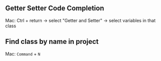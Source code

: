 ## Getter Setter Code Completion
Mac: Ctrl + return -> select "Getter and Setter" -> select variables in that class  
  
## Find class by name in project
Mac: `Command` + `N`  
